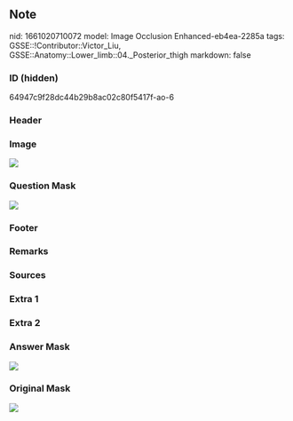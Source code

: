 ## Note
nid: 1661020710072
model: Image Occlusion Enhanced-eb4ea-2285a
tags: GSSE::!Contributor::Victor_Liu, GSSE::Anatomy::Lower_limb::04._Posterior_thigh
markdown: false

### ID (hidden)
64947c9f28dc44b29b8ac02c80f5417f-ao-6

### Header


### Image
<img src="tmpl5mof9i_.png">

### Question Mask
<img src="64947c9f28dc44b29b8ac02c80f5417f-ao-6-Q.svg">

### Footer


### Remarks


### Sources


### Extra 1


### Extra 2


### Answer Mask
<img src="64947c9f28dc44b29b8ac02c80f5417f-ao-6-A.svg">

### Original Mask
<img src="64947c9f28dc44b29b8ac02c80f5417f-ao-O.svg">
